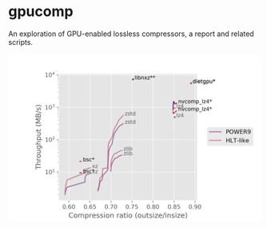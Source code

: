 # gpucomp

An exploration of GPU-enabled lossless compressors, a report and related scripts.

![](results/combined-pp.png)
